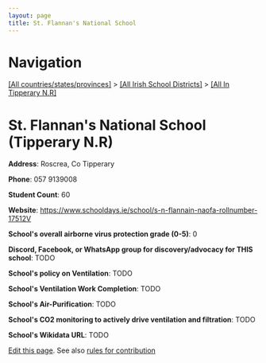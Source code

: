 ```yaml
---
layout: page
title: St. Flannan's National School
---
```

# Navigation

[[All countries/states/provinces]](../../..) > [[All Irish School Districts]](../..) > [[All In Tipperary N.R]](..)

# St. Flannan's National School (Tipperary N.R)

**Address**: Roscrea, Co Tipperary

**Phone**: 057 9139008

**Student Count**: 60

**Website**: <https://www.schooldays.ie/school/s-n-flannain-naofa-rollnumber-17512V>

**School's overall airborne virus protection grade (0-5)**: 0

**Discord, Facebook, or WhatsApp group for discovery/advocacy for THIS school**: TODO

**School's policy on Ventilation**: TODO

**School's Ventilation Work Completion**: TODO

**School's Air-Purification**: TODO

**School's CO2 monitoring to actively drive ventilation and filtration**: TODO

**School's Wikidata URL**: TODO


[Edit this page](https://github.com/ventilate-schools/Ireland/edit/main/./Tipperary_N.R/St._Flannan's_National_School.md). See also [rules for contribution](../../../contribution-rules/)
